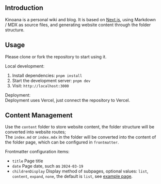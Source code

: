 ## Introduction
Kinoana is a personal wiki and blog. It is based on [Next.js](https://nextjs.org/), using Markdown / MDX as source files, and generating website content through the folder structure.

## Usage
Please clone or fork the repository to start using it.

Local development:  
1. Install dependencies: `pnpm install`
2. Start the development server: `pnpm dev`
3. Visit: `http://localhost:3000`

Deployment:  
Deployment uses Vercel, just connect the repository to Vercel.

## Content Management
Use the `content` folder to store website content, the folder structure will be converted into website routes;  
The `index.md` or `index.mdx` in the folder will be converted into the content of the folder page, which can be configured in `frontmatter`.

Frontmatter configuration items:
- `title` Page title
- `date` Page date, such as `2024-03-19`
- `childrenDisplay` Display method of subpages, optional values: `list`, `content`, `expand`, `none`, the default is `list`, see [example page](/example).